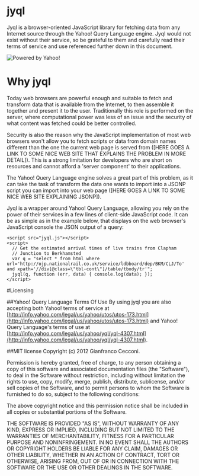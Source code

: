 jyql
====

Jyql is a browser-oriented JavaScript library for fetching data from any 
Internet source through the Yahoo! Query Language engine. Jyql would not exist 
without their service, so be grateful to them and carefully read their terms
of service and use referenced further down in this document.

![Powered by Yahoo!](http://l.yimg.com/a/i/ydn/poweredby-144x20.png)

# Why jyql
Today web browsers are powerful enough and suitable to fetch and transform data 
that is available from the Internet, to then assemble it together and present
it to the user. Traditionally this role is performed on the server, where 
computational power was less of an issue and the security of what content was
fetched could be better controlled.

Security is also the reason why the JavaScript implementation of most web
browsers won't allow you to fetch scripts or data from domain names different
than the one the current web page is served from ([HERE GOES A LINK TO SOME
NICE WEB SITE THAT EXPLAINS THE PROBLEM IN MORE DETAIL]). This is a strong 
limitation for developers who are short on resources and cannot afford a 
'server component' to their applications.

The Yahoo! Query Language engine solves a great part of this problem, as it can
take the task of transform the data one wants to import into a JSONP script you
can import into your web page ([HERE GOES A LINK TO SOME NICE WEB SITE 
EXPLAINING JSONP]).

Jyql is a wrapper around Yahoo! Query Language, allowing you rely on the power 
of their services in a few lines of client-side JavaScript code. It can be as 
simple as in the example below, that displays on the web browser's JavaScript
console the JSON output of a query:

    <script src="jyql.js"></script>
    <script>
      // Get the estimated arrival times of live trains from Clapham
      // Junction to Berkhamsted
      var q = "select * from html where url='http://ojp.nationalrail.co.uk/service/ldbboard/dep/BKM/CLJ/To' and xpath='//div[@class=\"tbl-cont\"]/table/tbody/tr'";
      jyql(q, function (err, data) { console.log(data); });
    </script>


#Licensing

##Yahoo! Query Language Terms Of Use
By using jyql you are also accepting both Yahoo! terms of service at 
[http://info.yahoo.com/legal/us/yahoo/utos/utos-173.html](http://info.yahoo.com/legal/us/yahoo/utos/utos-173.html)
and Yahoo! Query Language's terms of use at [http://info.yahoo.com/legal/us/yahoo/yql/yql-4307.html](http://info.yahoo.com/legal/us/yahoo/yql/yql-4307.html).

##MIT license
Copyright (c) 2012 Gianfranco Cecconi.

Permission is hereby granted, free of charge, to any person obtaining a copy
of this software and associated documentation files (the "Software"), to deal
in the Software without restriction, including without limitation the rights
to use, copy, modify, merge, publish, distribute, sublicense, and/or sell
copies of the Software, and to permit persons to whom the Software is
furnished to do so, subject to the following conditions:

The above copyright notice and this permission notice shall be included in
all copies or substantial portions of the Software.

THE SOFTWARE IS PROVIDED "AS IS", WITHOUT WARRANTY OF ANY KIND, EXPRESS OR
IMPLIED, INCLUDING BUT NOT LIMITED TO THE WARRANTIES OF MERCHANTABILITY,
FITNESS FOR A PARTICULAR PURPOSE AND NONINFRINGEMENT. IN NO EVENT SHALL THE
AUTHORS OR COPYRIGHT HOLDERS BE LIABLE FOR ANY CLAIM, DAMAGES OR OTHER
LIABILITY, WHETHER IN AN ACTION OF CONTRACT, TORT OR OTHERWISE, ARISING FROM,
OUT OF OR IN CONNECTION WITH THE SOFTWARE OR THE USE OR OTHER DEALINGS IN
THE SOFTWARE.
